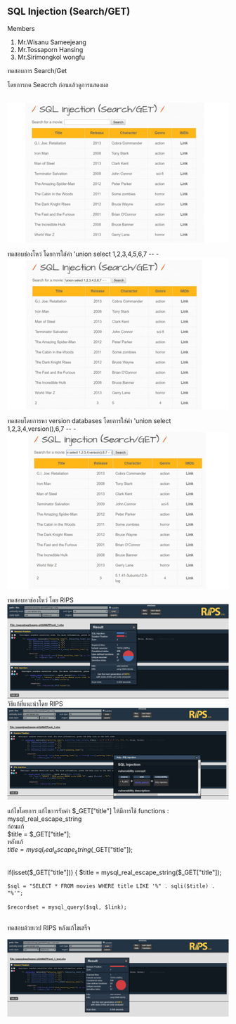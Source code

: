 
## SQL Injection (Search/GET) ##

Members
1. Mr.Wisanu  Sameejeang
2. Mr.Tossaporn Hansing
3. Mr.Sirimongkol wongfu


ทดสอบการ Search/Get

โดยการกด Seacrch ก่อนแล้วดูการแสดงผล

<br>![pic1](/pic/sqli_1_1.jpg)<br>

ทดสอบช่องโหว่
โดยการใส่ค่า  'union select 1,2,3,4,5,6,7 -- -
<br>![pic2](/pic/sqli_1_2.jpg)<br>

ทดสอบโดยการหา version databases โดยการใส่ค่า 'union select 1,2,3,4,version(),6,7 -- -
<br>![pic3](/pic/sqli_1_3.jpg)<br>

ทดสอบหาช่องโหว่ โดย RIPS
<br>![pic4](/pic/sqli_1_rips1.jpg)<br>
วิธีแก้ที่แนะนำโดย RIPS
<br>![pic5](/pic/sqli_1_rips2.jpg)<br>

แก้ไขโดยการ แก้ไขการรับค่า $_GET["title"] ให้มีการใช้ functions : mysql_real_escape_string
<br>ก่อนแก้<br>
 $title = $_GET["title"];
<br>หลังแก้<br>
 $title = mysql_real_escape_string($_GET["title"]);
 
 
<br>
if(isset($_GET["title"])) 
{   
    $title = mysql_real_escape_string($_GET["title"]);

    $sql = "SELECT * FROM movies WHERE title LIKE '%" . sqli($title) . "%'";

    $recordset = mysql_query($sql, $link);

 <br>ทดสอบด้วยเวป RIPS หลังแก้ไขเสร็จ<br>
 <br>![pic5](/pic/sqli_1_rips3.jpg)<br>
